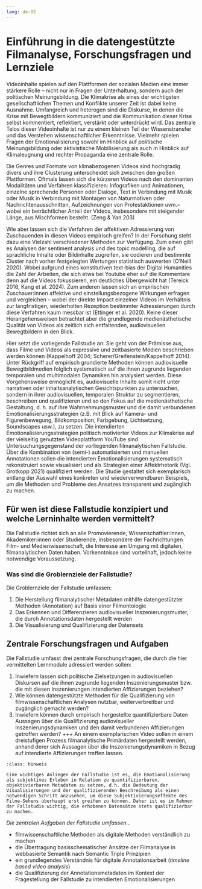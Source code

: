 ```yaml
---
lang: de-DE
---
```

# Einführung in die datengestützte Filmanalyse, Forschungsfragen und Lernziele

Videoinhalte spielen auf den Plattformen der sozialen Medien eine immer stärkere Rolle – nicht nur in Fragen der Unterhaltung, sondern auch der politischen Meinungsbildung. Die Klimakrise als eines der wichtigsten gesellschaftlichen Themen und Konflikte unserer Zeit ist dabei keine Ausnahme. Umfangreich und heterogen sind die Diskurse, in denen die Krise mit Bewegtbildern kommuniziert und die Kommunikation dieser Krise selbst kommentiert, reflektiert, verstärkt oder unterdrückt wird. Das zentrale Telos dieser Videoinhalte ist nur zu einem kleinen Teil der Wissenstransfer und das Verstehen wissenschaftlicher Erkenntnisse. Vielmehr spielen Fragen der Emotionalisierung sowohl im Hinblick auf politische Meinungsbildung oder aktivistische Mobilisierung als auch in Hinblick auf Klimaleugnung und rechter Propaganda eine zentrale Rolle.

Die Genres und Formate von klimabezogenen Videos sind hochgradig divers und ihre Clusterung unterscheidet sich zwischen den großen Plattformen. Oftmals lassen sich die kürzeren Videos nach den dominanten Modalitäten und Verfahren klassifizieren: Infografiken und Animationen, einzelne sprechende Personen oder Dialoge, Text in Verbindung mit Musik oder Musik in Verbindung mit Montagen von Naturmotiven oder Nachrichtenausschnitten, Aufzeichnungen von Protestaktionen uvm.– wobei ein beträchtlicher Anteil der Videos, insbesondere mit steigender Länge, aus Mischformen besteht. (Zeng & Yan 203)  

Wie aber lassen sich die Verfahren der affektiven Adressierung von Zuschauenden in diesen Videos empirisch greifen? In der Forschung steht dazu eine Vielzahl verschiedener Methoden zur Verfügung. Zum einen gibt es Analysen der sentiment analysis und des topic modelling, die auf sprachliche Inhalte oder Bildinhalte zugreifen, sie codieren und bestimmte Cluster nach vorher festgelegten Wertungen statistisch auswerten (O’Neill 2020). Wobei aufgrund eines konstitutiven text-bias der Digital Humanities die Zahl der Arbeiten, die sich etwa bei Youtube eher auf die Kommentare denn auf die Videos fokussieren, ein deutliches Übergewicht hat (Tereick 2016, Kang et al. 2024).  Zum anderen lassen sich an empirischen Zuschauer:innen affektive und einstellungsbezogene Wirkungen erfragen und vergleichen – wobei der direkte Impact einzelner Videos im Verhältnis zur langfristigen, wiederholten Rezeption bestimmter Adressierungen durch diese Verfahren kaum messbar ist (Ettinger et al. 2020).
Keine dieser Herangehensweisen betrachtet aber die grundlegende medienästhetische Qualität von Videos als zeitlich sich entfaltenden, audiovisuellen Bewegtbildern in den Blick. 

Hier setzt die vorliegende Fallstudie an: Sie geht von der Prämisse aus, dass Filme und Videos als expressive und zeitbasierte Medien beschrieben werden können (Kappelhoff 2004; Scherer/Greifenstein/Kappelhoff 2014). Unter Rückgriff auf empirisch grundierte Methoden können audiovisuelle Bewegtbildmedien folglich systematisch auf die ihnen zugrunde liegenden temporalen und multimodalen Dynamiken hin analysiert werden. Diese Vorgehensweise ermöglicht es, audiovisuelle Inhalte somit nicht unter narrativen oder inhaltsanalytischen Gesichtspunkten zu untersuchen, sondern in ihrer audiovisuellen, temporalen Struktur zu segmentieren, beschreiben und qualifizieren und so den Fokus auf die medienästhetische Gestaltung, d. h.  auf ihre Wahrnehmungsmuster und die damit verbundenen Emotionalisierungsstrategien (z.B. mit Blick auf Kamera- und Figurenbewegung, Bildkomposition, Farbgebung, Lichtsetzung, Soundscapes usw.), zu setzen. 
Die intendierten Emotionalisierungsstrategien politisch motivierter Videos zur Klimakrise auf der vielseitig genutzten Videoplattform YouTube sind Untersuchungsgegenstand der vorliegenden filmanalytischen Fallstudie. Über die Kombination von (semi-) automatisierten und manuellen Annotationen sollen die intendierten Emotionalisierungen systematisch rekonstruiert sowie visualisiert und als Strategien einer Affektrhetorik (Vgl. Grotkopp 2021) qualifiziert werden.
Die Studie gestaltet sich exemplarisch entlang der Auswahl eines konkreten und wiederverwendbaren Beispiels, um die Methoden und Probleme des Ansatzes transparent und zugänglich zu machen.

## Für wen ist diese Fallstudie konzipiert und welche Lerninhalte werden vermittelt?
Die Fallstudie richtet sich an alle Promovierende, Wissenschaftler:innen, Akademiker:innen oder Studierende, insbesondere der Fachrichtungen Film- und Medienwissenschaft, die Interesse am Umgang mit digitalen, filmanalytischen Daten haben. Vorkenntnisse sind vorteilhaft, jedoch keine notwendige Voraussetzung.
### Was sind die Groblernziele der Fallstudie?

Die Groblernziele der Fallstudie umfassen: 
1. Die Herstellung filmanalytischer Metadaten mithilfe datengestützter Methoden (Annotation) auf Basis einer Filmontologie
2. Das Erkennen und Differenzieren audiovisueller Inszenierungsmuster, die durch Annotationsdaten hergestellt werden
3. Die Visualisierung und Qualifizierung der Datensets

## Zentrale Forschungsfragen und Aufgaben
Die Fallstudie umfasst drei zentrale Forschungsfragen, die durch die hier vermittelten Lernmodule adressiert werden sollen:
1. Inwiefern lassen sich politische Zielsetzungen in audiovisuellen Diskursen auf die ihnen zugrunde liegenden Inszenierungsmuster bzw. die mit diesen Inszenierungen intendierten Affizierungen beziehen?
2. Wie können datengestützte Methoden für die Qualifizierung von filmwissenschaftlichen Analysen nutzbar, weiterverbreitbar und zugänglich gemacht werden?
3. Inwiefern können durch empirisch hergestellte quantifizierbare Daten Aussagen über die Qualifizierung audiovisueller Inszenierungsdynamiken und den damit verbundenen Affizierungen getroffen werden? 
+++
An einem exemplarischen Video sollen in einem dreistufigen Prozess filmanalytische Primärdaten hergestellt werden, anhand derer sich Aussagen über die Inszenierungsdynamiken in Bezug auf intendierte Affizierungen treffen lassen. 
```{admonition} Subjektive Einordnung der Daten vs. quantitative Erhebung
:class: hinweis

Eine wichtiges Anliegen der Fallstudie ist es, die Emotionalisierung als subjektives Erleben in Relation zu quantifizierbaren, objektivierbaren Metadaten zu setzen, d.h. die Bedeutung der Visualisierungen und der qualifizierenden Beschreibung als einen notwendigen Schritt anzusehen, um diese Subjektivierungseffekte des Filme-Sehens überhaupt erst greifen zu können. Daher ist es im Rahmen der Fallstudie wichtig, die erhobenen Datensätze stets qualifizierbar zu machen.
```
*Die zentralen Aufgaben der Fallstudie umfassen...*
* filmwissenschaftliche Methoden als digitale Methoden verständlich zu machen
* die Übertragung basisschematischer Ansätze der Filmanalyse in webbasierte Semantik nach Semantic Triple Prinzipien
* ein grundlegendes Verständnis für digitale Annotationsarbeit (*timeline based video analysis*) 
* die Qualifizierung der Annotationsmetadaten im Kontext der Fragestellung der Fallstudie zu intendierten Emotionalisierungen
